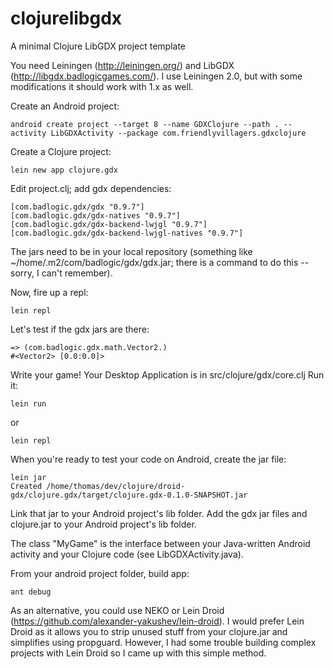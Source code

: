 clojurelibgdx
=============

A minimal Clojure LibGDX project template 

You need Leiningen (http://leiningen.org/) and LibGDX (http://libgdx.badlogicgames.com/).
I use Leiningen 2.0, but with some modifications it should work with 1.x as well. 

Create an Android project:

    android create project --target 8 --name GDXClojure --path . --activity LibGDXActivity --package com.friendlyvillagers.gdxclojure

Create a Clojure project:

    lein new app clojure.gdx

Edit project.clj; add gdx dependencies:

    [com.badlogic.gdx/gdx "0.9.7"]
    [com.badlogic.gdx/gdx-natives "0.9.7"]
    [com.badlogic.gdx/gdx-backend-lwjgl "0.9.7"]
    [com.badlogic.gdx/gdx-backend-lwjgl-natives "0.9.7"]

The jars need to be in your local repository (something like ~/home/.m2/com/badlogic/gdx/gdx.jar; there is a command to do this -- sorry, I can't remember). 

Now, fire up a repl:

    lein repl

Let's test if the gdx jars are there:

    => (com.badlogic.gdx.math.Vector2.)
    #<Vector2> [0.0:0.0]>

Write your game! 
Your Desktop Application is in src/clojure/gdx/core.clj
Run it: 

    lein run

or 

    lein repl 

When you're ready to test your code on Android, create the jar file:

    lein jar
    Created /home/thomas/dev/clojure/droid-gdx/clojure.gdx/target/clojure.gdx-0.1.0-SNAPSHOT.jar

Link that jar to your Android project's lib folder. 
Add the gdx jar files and clojure.jar to your Android project's lib folder. 

The class "MyGame" is the interface between your Java-written Android activity and your Clojure code (see LibGDXActivity.java). 

From your android project folder, build app:

    ant debug

As an alternative, you could use NEKO or Lein Droid (https://github.com/alexander-yakushev/lein-droid). 
I would prefer Lein Droid as it allows you to strip unused stuff from your clojure.jar and simplifies using propguard. 
However, I had some trouble building complex projects with Lein Droid so I came up with this simple method. 
